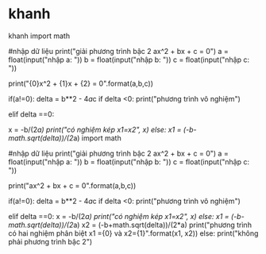 # khanh
khanh
import math

#nhập dữ liệu 
print("giải phương trình bậc 2 ax^2 + bx + c = 0")
a = float(input("nhập a: "))
b = float(input("nhập b: "))
c = float(input("nhập c: "))

print("{0}x^2 + {1}x + {2} = 0".format(a,b,c))

if(a!=0):
   delta = b**2 - 4*a*c
if delta <0:
  print("phương trình vô nghiệm")

elif delta ==0:
  
 x = -b/(2*a)
 print("có nghiệm kép x1=x2", x)
else:
  x1 = (-b-math.sqrt(delta))/(2*a)
import math

#nhập dữ liệu 
print("giải phương trình bậc 2 ax^2 + bx + c = 0")
a = float(input("nhập a: "))
b = float(input("nhập b: "))
c = float(input("nhập c: "))

print("ax^2 + bx + c = 0".format(a,b,c))

if(a!=0):
   delta = b**2 - 4*a*c
   if delta <0:
      print("phương trình vô nghiệm")

   elif delta ==0:
      x = -b/(2*a)
      print("có nghiệm kép x1=x2", x)
   else:
      x1 = (-b-math.sqrt(delta))/(2*a)
      x2 = (-b+math.sqrt(delta))/(2*a)
      print("phương trình có hai nghiệm phân biệt x1 ={0} và x2={1}".format(x1, x2))
else:
    print("không phải phương trình bậc 2")
